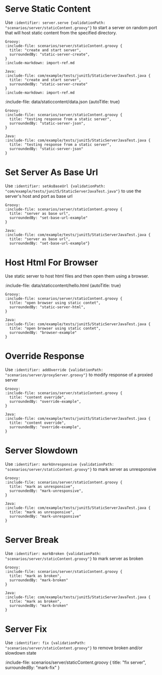 # Serve Static Content

Use `:identifier: server.serve {validationPath: "scenarios/server/staticContent.groovy"}` to start a server on random port
that will host static content from the specified directory.

```tabs
Groovy:
:include-file: scenarios/server/staticContent.groovy {
  title: "create and start server",
  surroundedBy: "static-server-create",
}
:include-markdown: import-ref.md

Java:
:include-file: com/example/tests/junit5/StaticServerJavaTest.java {
  title: "create and start server",
  surroundedBy: "static-server-create"
}
:include-markdown: import-ref.md
```

:include-file: data/staticcontent/data.json {autoTitle: true}

```tabs
Groovy:
:include-file: scenarios/server/staticContent.groovy {
  title: "testing response from a static server",
  surroundedBy: "static-server-json",
}

Java:
:include-file: com/example/tests/junit5/StaticServerJavaTest.java {
  title: "testing response from a static server",
  surroundedBy: "static-server-json"
}
```

# Set Server As Base Url

Use `:identifier: setAsBaseUrl {validationPath: "com/example/tests/junit5/StaticServerJavaTest.java"}` to use the server's host and port as base url

```tabs
Groovy:
:include-file: scenarios/server/staticContent.groovy {
  title: "server as base url",
  surroundedBy: "set-base-url-example"
}

Java:
:include-file: com/example/tests/junit5/StaticServerJavaTest.java {
  title: "server as base url",
  surroundedBy: "set-base-url-example"}
```


# Host Html For Browser

Use static server to host html files and then open them using a browser.

:include-file: data/staticcontent/hello.html {autoTitle: true}

```tabs
Groovy:
:include-file: scenarios/server/staticContent.groovy {
  title: "open browser using static contet",
  surroundedBy: "static-server-html",
}

Java:
:include-file: com/example/tests/junit5/StaticServerJavaTest.java {
  title: "open browser using static contet",
  surroundedBy: "browser-example"
}
```

# Override Response

Use `:identifier: addOverride {validationPath: "scenarios/server/proxyServer.groovy"}` to modify response of a proxied server

```tabs
Groovy:
:include-file: scenarios/server/staticContent.groovy {
  title: "content override",
  surroundedBy: "override-example",
}

Java:
:include-file: com/example/tests/junit5/StaticServerJavaTest.java {
  title: "content override",
  surroundedBy: "override-example",
}
```

# Server Slowdown

Use `:identifier: markUnresponsive {validationPath: "scenarios/server/staticContent.groovy"}` to mark server as unresponsive

```tabs
Groovy:
:include-file: scenarios/server/staticContent.groovy {
  title: "mark as unresponsive",
  surroundedBy: "mark-unresponsive",
}

Java:
:include-file: com/example/tests/junit5/StaticServerJavaTest.java {
  title: "mark as unresponsive",
  surroundedBy: "mark-unresponsive"
}
```

# Server Break

Use `:identifier: markBroken {validationPath: "scenarios/server/staticContent.groovy"}` to mark server as broken

```tabs
Groovy:
:include-file: scenarios/server/staticContent.groovy {
  title: "mark as broken",
  surroundedBy: "mark-broken"
}

Java:
:include-file: com/example/tests/junit5/StaticServerJavaTest.java {
  title: "mark as broken",
  surroundedBy: "mark-broken"
}
```

# Server Fix

Use `:identifier: fix {validationPath: "scenarios/server/staticContent.groovy"}` to remove broken and/or slowdown state

:include-file: scenarios/server/staticContent.groovy {
  title: "fix server",
  surroundedBy: "mark-fix"
}

